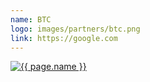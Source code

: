 ```yaml
---
name: BTC
logo: images/partners/btc.png
link: https://google.com
---
```


<a class="three wide column inverted partner-div" href="{{ page.link }}">
    <img src="{{ page.logo }}" alt="{{ page.name }}" class="ui small image">
</a>